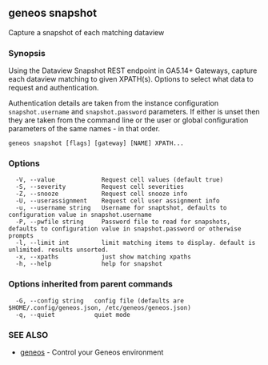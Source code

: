 ## geneos snapshot

Capture a snapshot of each matching dataview

### Synopsis


Using the Dataview Snapshot REST endpoint in GA5.14+ Gateways,
capture each dataview matching to given XPATH(s). Options to select
what data to request and authentication.

Authentication details are taken from the instance configuration
`snapshot.username` and `snapshot.password` parameters. If either is
unset then they are taken from the command line or the user or global
configuration parameters of the same names - in that order.


```
geneos snapshot [flags] [gateway] [NAME] XPATH...
```

### Options

```
  -V, --value             Request cell values (default true)
  -S, --severity          Request cell severities
  -Z, --snooze            Request cell snooze info
  -U, --userassignment    Request cell user assignment info
  -u, --username string   Username for snaptshot, defaults to configuration value in snapshot.username
  -P, --pwfile string     Password file to read for snapshots, defaults to configuration value in snapshot.password or otherwise prompts
  -l, --limit int         limit matching items to display. default is unlimited. results unsorted.
  -x, --xpaths            just show matching xpaths
  -h, --help              help for snapshot
```

### Options inherited from parent commands

```
  -G, --config string   config file (defaults are $HOME/.config/geneos.json, /etc/geneos/geneos.json)
  -q, --quiet           quiet mode
```

### SEE ALSO

* [geneos](geneos.md)	 - Control your Geneos environment

